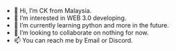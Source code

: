 - 👋 Hi, I’m CK from Malaysia.
- 👀 I’m interested in WEB 3.0 developing.
- 🌱 I’m currently learning python and more in the future.
- 💞️ I’m looking to collaborate on nothing for now.
- 📫 You can reach me by Email or Discord.

<!---
CK-TOH-99/CK-TOH-99 is a ✨ special ✨ repository because its `README.md` (this file) appears on your GitHub profile.
You can click the Preview link to take a look at your changes.
--->
